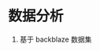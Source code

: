 <!--
 * @Descripttion: 
 * @Version: xxx
 * @Author: WanJu
 * @Date: 2021-05-31 09:56:01
 * @LastEditors: WanJu
 * @LastEditTime: 2021-05-31 09:57:38
-->
# 数据分析
1. 基于 backblaze 数据集
